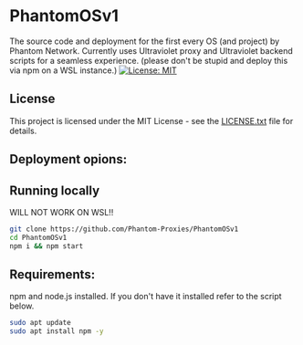 # PhantomOSv1
The source code and deployment for the first every OS (and project) by Phantom Network.
Currently uses Ultraviolet proxy and Ultraviolet backend scripts for a seamless experience.
(please don't be stupid and deploy this via npm on a WSL instance.)
[![License: MIT](https://img.shields.io/badge/License-MIT-yellow.svg)](https://github.com/Phantom-Proxies/PhantomOSv1/blob/main/LICENSE.txt)

## License
This project is licensed under the MIT License - see the [LICENSE.txt](LICENSE.txt) file for details.

## Deployment opions:

## Running locally
WILL NOT WORK ON WSL!!

```sh
git clone https://github.com/Phantom-Proxies/PhantomOSv1
cd PhantomOSv1
npm i && npm start
```
## Requirements:
npm and node.js installed. If you don't have it installed refer to the script below.

```sh
sudo apt update
sudo apt install npm -y
```
